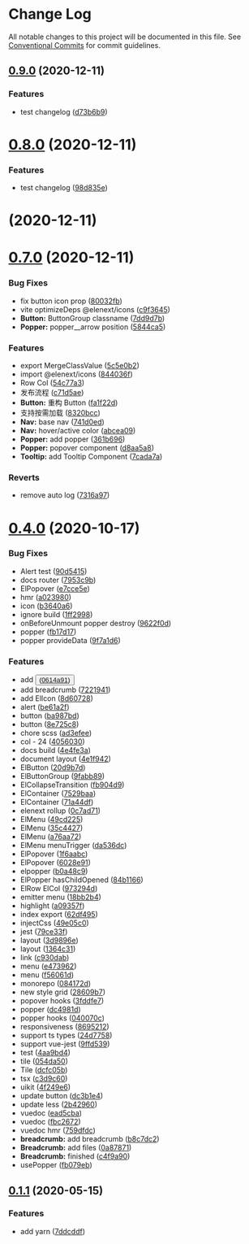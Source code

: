 # Change Log

All notable changes to this project will be documented in this file.
See [Conventional Commits](https://conventionalcommits.org) for commit guidelines.

## [0.9.0](https://github.com/JasKang/elenext/compare/v0.8.0...v0.9.0) (2020-12-11)


### Features

* test changelog ([d73b6b9](https://github.com/JasKang/elenext/commit/d73b6b9f256eb60e570a1bcb44b75cff3cd2ec9d))



# [0.8.0](https://github.com/JasKang/elenext/compare/v0.7.0...v0.8.0) (2020-12-11)


### Features

* test changelog ([98d835e](https://github.com/JasKang/elenext/commit/98d835e906f7dca19eeceeb3559193908d90f9af))





# [](https://github.com/JasKang/elenext/compare/v0.7.0...v) (2020-12-11)

# [0.7.0](https://github.com/JasKang/elenext/compare/0.4.0...v0.7.0) (2020-12-11)

### Bug Fixes

- fix button icon prop ([80032fb](https://github.com/JasKang/elenext/commit/80032fb72e55691adde54e85f7710a669c68af39))
- vite optimizeDeps @elenext/icons ([c9f3645](https://github.com/JasKang/elenext/commit/c9f3645cc37986250628e91cc9213267e0b9e966))
- **Button:** ButtonGroup classname ([7dd9d7b](https://github.com/JasKang/elenext/commit/7dd9d7b35a50eb58fc05326666b75d65f65e1fe6))
- **Popper:** popper\_\_arrow position ([5844ca5](https://github.com/JasKang/elenext/commit/5844ca594eef446a246a0a20649926de55dfa7af))

### Features

- export MergeClassValue ([5c5e0b2](https://github.com/JasKang/elenext/commit/5c5e0b2f0eaeb7002a1933703c7e581bea6a1bf2))
- import @elenext/icons ([844036f](https://github.com/JasKang/elenext/commit/844036fe74aa2b4d1eb0abab000cfd34329cb6cc))
- Row Col ([54c77a3](https://github.com/JasKang/elenext/commit/54c77a36efd8b5bd31d6b999a2cfb22263d5605e))
- 发布流程 ([c71d5ae](https://github.com/JasKang/elenext/commit/c71d5ae274e5d0babdebcf3bf82e0807603e8af9))
- **Button:** 重构 Button ([fa1f22d](https://github.com/JasKang/elenext/commit/fa1f22ded521cab632b4b1ff6ddf87b21c310128))
- 支持按需加载 ([8320bcc](https://github.com/JasKang/elenext/commit/8320bcc0a2afbd0346348ce07b182a2c220d74c4))
- **Nav:** base nav ([741d0ed](https://github.com/JasKang/elenext/commit/741d0ed472b6eedf1ee7639542e34a2124fbb3cc))
- **Nav:** hover/active color ([abcea09](https://github.com/JasKang/elenext/commit/abcea096f8269af5a5ff6561651970e607bb7996))
- **Popper:** add popper ([361b696](https://github.com/JasKang/elenext/commit/361b696b078a30ba79e702977c6c1240c88b4c9c))
- **Popper:** popover component ([d8aa5a8](https://github.com/JasKang/elenext/commit/d8aa5a8bf0bd20084e40cbb03f6c96f6d432e3fe))
- **Tooltip:** add Tooltip Component ([7cada7a](https://github.com/JasKang/elenext/commit/7cada7a273b14c2bea26778541163354c90b72e8))

### Reverts

- remove auto log ([7316a97](https://github.com/JasKang/elenext/commit/7316a975a945a38a496cce5720c56d39ca9bfca1))

# [0.4.0](https://github.com/JasKang/elenext/compare/v0.1.1...0.4.0) (2020-10-17)

### Bug Fixes

- Alert test ([90d5415](https://github.com/JasKang/elenext/commit/90d5415a780802ba842f34aec0387bde7882abce))
- docs router ([7953c9b](https://github.com/JasKang/elenext/commit/7953c9b21ab0c730583ffa016deb4783061712c0))
- ElPopover ([e7cce5e](https://github.com/JasKang/elenext/commit/e7cce5e84bac1d998e6dce6ce00d61e3131d061c))
- hmr ([a023980](https://github.com/JasKang/elenext/commit/a023980945e4562f17e16dd80002a15718329af9))
- icon ([b3640a6](https://github.com/JasKang/elenext/commit/b3640a6a1d5327836ef41934f6b76e751a68e020))
- ignore build ([1ff2998](https://github.com/JasKang/elenext/commit/1ff299834f05161175c8b177989b059fa64198d5))
- onBeforeUnmount popper destroy ([9622f0d](https://github.com/JasKang/elenext/commit/9622f0deab820c5a67c9c92644051b24115bd1dc))
- popper ([fb17d17](https://github.com/JasKang/elenext/commit/fb17d17e2cc6ac272d4f5ae482162a8b6471a963))
- popper provideData ([9f7a1d6](https://github.com/JasKang/elenext/commit/9f7a1d6e8066058a31ebfc0f6b6fd21392b3c030))

### Features

- add <button> ([0614a91](https://github.com/JasKang/elenext/commit/0614a916a094bd7f062b1524a437223d5dad6136))
- add breadcrumb ([7221941](https://github.com/JasKang/elenext/commit/72219415a05d92bb9e5edf4571003c1f9f1aeda3))
- add ElIcon ([8d60728](https://github.com/JasKang/elenext/commit/8d6072851e1c8e3cd904f383260390067d4e48d3))
- alert ([be61a2f](https://github.com/JasKang/elenext/commit/be61a2ffa4d2af7ead9991476d0791cef481be69))
- button ([ba987bd](https://github.com/JasKang/elenext/commit/ba987bd899b840e1caad29bf304113e02408ed4c))
- button ([8e725c8](https://github.com/JasKang/elenext/commit/8e725c8fdaa6481dbc8dad03a76be9ca730ee903))
- chore scss ([ad3efee](https://github.com/JasKang/elenext/commit/ad3efeebf6aea8d1d09f434dd54f6730c01b2945))
- col - 24 ([4056030](https://github.com/JasKang/elenext/commit/4056030fc3a79f74dc68d6714bd81c6756b03dc3))
- docs build ([4e4fe3a](https://github.com/JasKang/elenext/commit/4e4fe3af072a43510208806d8c98e31c4aad6898))
- document layout ([4e1f942](https://github.com/JasKang/elenext/commit/4e1f942792580537dff6d5e250ddc19ffe14e774))
- ElButton ([20d9b7d](https://github.com/JasKang/elenext/commit/20d9b7d20b80a0ed38f2f2603c839d6fa2459f28))
- ElButtonGroup ([9fabb89](https://github.com/JasKang/elenext/commit/9fabb890ef80a3ce3db46c6f2e381c17069754ec))
- ElCollapseTransition ([fb904d9](https://github.com/JasKang/elenext/commit/fb904d9d732115c366248b1236b24ef4e009eabd))
- ElContainer ([7529baa](https://github.com/JasKang/elenext/commit/7529baa630a39a5e2d5804d77d765b10a62fec46))
- ElContainer ([71a44df](https://github.com/JasKang/elenext/commit/71a44dfecba061d7a9cbdc75de21f9b078b22730))
- elenext rollup ([0c7ad71](https://github.com/JasKang/elenext/commit/0c7ad7148630436dab7eecaa244c17d5ae74a7e2))
- ElMenu ([49cd225](https://github.com/JasKang/elenext/commit/49cd2250c8e81fa98673458ade739f70f5a12970))
- ElMenu ([35c4427](https://github.com/JasKang/elenext/commit/35c4427571ad653f4113ad48103d4d3d34b2ec99))
- ElMenu ([a76aa72](https://github.com/JasKang/elenext/commit/a76aa72496edfd1b0147946032b20a9c8961677f))
- ElMenu menuTrigger ([da536dc](https://github.com/JasKang/elenext/commit/da536dc53ac53622d7c1440369ab4172ee5086a0))
- ElPopover ([1f6aabc](https://github.com/JasKang/elenext/commit/1f6aabcbf1b271269b29e10e6f809dad95d41656))
- ElPopover ([6028e91](https://github.com/JasKang/elenext/commit/6028e918e1c30e809a6b8e32c41f16e94c5f7329))
- elpopper ([b0a48c9](https://github.com/JasKang/elenext/commit/b0a48c93c0de9cfb4a4ac5e40032367de427a72a))
- ElPopper hasChildOpened ([84b1166](https://github.com/JasKang/elenext/commit/84b1166efd997ceacbb358054aab980c7636231a))
- ElRow ElCol ([973294d](https://github.com/JasKang/elenext/commit/973294d02d5160f0414266ce2aa8ae3ed6f83ca5))
- emitter menu ([18bb2b4](https://github.com/JasKang/elenext/commit/18bb2b4646d845a7fe3e12e9f72b0f348fc8e09d))
- highlight ([a09357f](https://github.com/JasKang/elenext/commit/a09357f13cdb6524d423ea05cae4c2938f7376d2))
- index export ([62df495](https://github.com/JasKang/elenext/commit/62df495e04359b99dfdea47c9d18725c8c0524bb))
- injectCss ([49e05c0](https://github.com/JasKang/elenext/commit/49e05c02fb0bc1ea831cc44eaea42f173c6ea80e))
- jest ([79ce33f](https://github.com/JasKang/elenext/commit/79ce33f7665b470584e9efddd4c9eca16e7fa8f3))
- layout ([3d9896e](https://github.com/JasKang/elenext/commit/3d9896e64f8eadacdff97d2072d69483943fbaa0))
- layout ([1364c31](https://github.com/JasKang/elenext/commit/1364c31e0bd951c83dea8b66b93be29edee30a97))
- link ([c930dab](https://github.com/JasKang/elenext/commit/c930dab1f73263d6d4e3ae6a848e18c4ae19b3b8))
- menu ([e473962](https://github.com/JasKang/elenext/commit/e47396216cb21689f4d226901d91f73f9e510199))
- menu ([f56061d](https://github.com/JasKang/elenext/commit/f56061d272ee07830d20e85eac092ef53329dbbe))
- monorepo ([084172d](https://github.com/JasKang/elenext/commit/084172dd5f9bffcab921d4f41b450eef8056ab69))
- new style grid ([28609b7](https://github.com/JasKang/elenext/commit/28609b751647f7919e2387a20d3c4d2b2e9cbdfd))
- popover hooks ([3fddfe7](https://github.com/JasKang/elenext/commit/3fddfe7dd7979a2154e52c0f43531d54945a2271))
- popper ([dc4981d](https://github.com/JasKang/elenext/commit/dc4981dd408bc4d47f895708eb3a007709e86d45))
- popper hooks ([040070c](https://github.com/JasKang/elenext/commit/040070c8a52bd9aaa3147cf747034bce95b9e699))
- responsiveness ([8695212](https://github.com/JasKang/elenext/commit/86952123ba85a74de54ea94724e8da142f3c01f1))
- support ts types ([24d7758](https://github.com/JasKang/elenext/commit/24d7758547f805fe79f5f0573a83c6a141489350))
- support vue-jest ([9ffd539](https://github.com/JasKang/elenext/commit/9ffd539aeb001f51ed25d7bf7967f374ab2c20c4))
- test ([4aa9bd4](https://github.com/JasKang/elenext/commit/4aa9bd4008980cfe1f3010f34b4c716c195ffb45))
- tile ([054da50](https://github.com/JasKang/elenext/commit/054da506b8743964617016a7a4977b18ce03d96c))
- Tile ([dcfc05b](https://github.com/JasKang/elenext/commit/dcfc05be5bc11563787ad8478796b468efbe9d19))
- tsx ([c3d9c60](https://github.com/JasKang/elenext/commit/c3d9c601b1532b2fb1578911a480ea0427972007))
- uikit ([4f249e6](https://github.com/JasKang/elenext/commit/4f249e624c7d4cc9fa356221bd862fccf0b146bb))
- update button ([dc3b1e4](https://github.com/JasKang/elenext/commit/dc3b1e49834eaac49c473a508ccd00995dd792b2))
- update less ([2b42960](https://github.com/JasKang/elenext/commit/2b42960d8762032b4a82e3264900570bdf25509c))
- vuedoc ([ead5cba](https://github.com/JasKang/elenext/commit/ead5cba87fb06aa0018204d3bf890063934fc1a1))
- vuedoc ([fbc2672](https://github.com/JasKang/elenext/commit/fbc267244be3e28acfc53a1edec9d361eb55dfd9))
- vuedoc hmr ([759dfdc](https://github.com/JasKang/elenext/commit/759dfdc7e04a40096bb34c42908e9ddff4e05973))
- **breadcrumb:** add breadcrumb ([b8c7dc2](https://github.com/JasKang/elenext/commit/b8c7dc2d3b7a3d4b7b1e02a16943582fc4cda17f))
- **Breadcrumb:** add files ([0a87871](https://github.com/JasKang/elenext/commit/0a87871ca4ca8dc3a5e907024f6b87601fd36ccf))
- **Breadcrumb:** finished ([c4f9a90](https://github.com/JasKang/elenext/commit/c4f9a905fa68c6ec9592acdaa16c41989bc7de34))
- usePopper ([fb079eb](https://github.com/JasKang/elenext/commit/fb079eb2e657578aac96acae36e10714f2b84506))

## [0.1.1](https://github.com/JasKang/elenext/compare/7ddcddfde4c39052f4bccc59639e7a3374b22ff6...v0.1.1) (2020-05-15)

### Features

- add yarn ([7ddcddf](https://github.com/JasKang/elenext/commit/7ddcddfde4c39052f4bccc59639e7a3374b22ff6))
